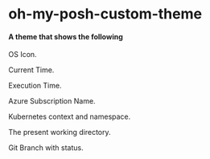 # oh-my-posh-custom-theme
#### A theme that shows the following

OS Icon.

Current Time.

Execution Time.

Azure Subscription Name.

Kubernetes context and namespace.

The present working directory.

Git Branch with status.

